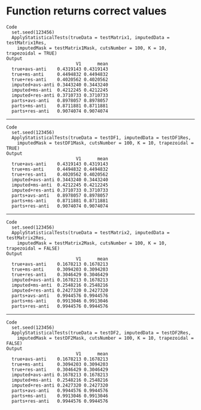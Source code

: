 # Function returns correct values

    Code
      set.seed(123456)
      ApplyStatisticalTests(trueData = testMatrix1, imputedData = testMatrix1Res,
        imputedMask = testMatrix1Mask, cutsNumber = 100, K = 10, trapezoidal = TRUE)
    Output
                              V1      mean
      true+avs-anti    0.4319143 0.4319143
      true+ms-anti     0.4494832 0.4494832
      true+res-anti    0.4020562 0.4020562
      imputed+avs-anti 0.3443240 0.3443240
      imputed+ms-anti  0.4212245 0.4212245
      imputed+res-anti 0.3710733 0.3710733
      parts+avs-anti   0.8978057 0.8978057
      parts+ms-anti    0.8711881 0.8711881
      parts+res-anti   0.9074074 0.9074074

---

    Code
      set.seed(123456)
      ApplyStatisticalTests(trueData = testDF1, imputedData = testDF1Res,
        imputedMask = testDF1Mask, cutsNumber = 100, K = 10, trapezoidal = TRUE)
    Output
                              V1      mean
      true+avs-anti    0.4319143 0.4319143
      true+ms-anti     0.4494832 0.4494832
      true+res-anti    0.4020562 0.4020562
      imputed+avs-anti 0.3443240 0.3443240
      imputed+ms-anti  0.4212245 0.4212245
      imputed+res-anti 0.3710733 0.3710733
      parts+avs-anti   0.8978057 0.8978057
      parts+ms-anti    0.8711881 0.8711881
      parts+res-anti   0.9074074 0.9074074

---

    Code
      set.seed(123456)
      ApplyStatisticalTests(trueData = testMatrix2, imputedData = testMatrix2Res,
        imputedMask = testMatrix2Mask, cutsNumber = 100, K = 10, trapezoidal = FALSE)
    Output
                              V1      mean
      true+avs-anti    0.1678213 0.1678213
      true+ms-anti     0.3094203 0.3094203
      true+res-anti    0.3046429 0.3046429
      imputed+avs-anti 0.1678213 0.1678213
      imputed+ms-anti  0.2548216 0.2548216
      imputed+res-anti 0.2427320 0.2427320
      parts+avs-anti   0.9944576 0.9944576
      parts+ms-anti    0.9913046 0.9913046
      parts+res-anti   0.9944576 0.9944576

---

    Code
      set.seed(123456)
      ApplyStatisticalTests(trueData = testDF2, imputedData = testDF2Res,
        imputedMask = testDF2Mask, cutsNumber = 100, K = 10, trapezoidal = FALSE)
    Output
                              V1      mean
      true+avs-anti    0.1678213 0.1678213
      true+ms-anti     0.3094203 0.3094203
      true+res-anti    0.3046429 0.3046429
      imputed+avs-anti 0.1678213 0.1678213
      imputed+ms-anti  0.2548216 0.2548216
      imputed+res-anti 0.2427320 0.2427320
      parts+avs-anti   0.9944576 0.9944576
      parts+ms-anti    0.9913046 0.9913046
      parts+res-anti   0.9944576 0.9944576

